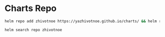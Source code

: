 # Charts Repo

```bash
helm repo add zhivotnoe https://yazhivotnoe.github.io/charts/ && helm repo update

helm search repo zhivotnoe
```